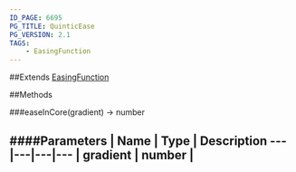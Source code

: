 ```yaml
---
ID_PAGE: 6695
PG_TITLE: QuinticEase
PG_VERSION: 2.1
TAGS:
    - EasingFunction
---
```




##Extends
 [EasingFunction](page.php?p=6685)


##Methods

###easeInCore(gradient) &rarr; number

####Parameters
 | Name | Type | Description
---|---|---|---
 | gradient | number | 
---
